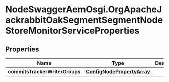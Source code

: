 # NodeSwaggerAemOsgi.OrgApacheJackrabbitOakSegmentSegmentNodeStoreMonitorServiceProperties

## Properties

Name | Type | Description | Notes
------------ | ------------- | ------------- | -------------
**commitsTrackerWriterGroups** | [**ConfigNodePropertyArray**](ConfigNodePropertyArray.md) |  | [optional] 


